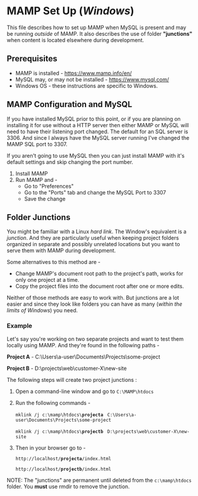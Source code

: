 # MAMP Set Up (*Windows*)

This file describes how to set up MAMP when MySQL is present and may be running *outside* of MAMP. It also describes the use of folder **"junctions"** when content is located elsewhere during development.

## Prerequisites

* MAMP is installed - <https://www.mamp.info/en/>
* MySQL may, or may not be installed - <https://www.mysql.com/>
* Windows OS - these instructions are specific to Windows.

## MAMP Configuration and MySQL

If you have installed MySQL prior to this point, or if you are planning on installing it for use without a HTTP server then either MAMP or MySQL will need to have their listening port changed. The default for an SQL server is 3306. And since I always have the MySQL server running I've changed the MAMP SQL port to 3307.

If you aren't going to use MySQL then you can just install MAMP with it's default settings and skip changing the port number.

1. Install MAMP
2. Run MAMP and - 
     * Go to "Preferences"
     * Go to the "Ports" tab and change the MySQL Port to 3307
     * Save the change

## Folder Junctions

You might be familiar with a Linux *hard link*. The Window's equivalent is a *junction*. And they are particularly useful when keeping project folders organized in separate and possibly unrelated locations but you want to serve them with MAMP during development. 

Some alternatives to this method are - 

* Change MAMP's document root path to the project's path, works for only one project at a time.
* Copy the project files into the document root after one or more edits. 

Neither of those methods are easy to work with. But junctions are a lot easier and since they look like folders you can have as many (*within the limits of Windows*) you need. 

### Example

Let's say you're working on two separate projects and want to test them locally using MAMP. And they're found in the following paths -

**Project A** - C:\Users\a-user\Documents\Projects\some-project 

**Project B** - D:\projects\web\customer-X\new-site

The following steps will create two project junctions :

1. Open a command-line window and go to `C:\MAMP\htdocs`
2. Run the following commands - 

    `mklink /j c:\mamp\htdocs\`**`projecta`** ` C:\Users\a-user\Documents\Projects\some-project`

    `mklink /j c:\mamp\htdocs\`**`projectb`** ` D:\projects\web\customer-X\new-site`

3. Then in your browser go to - 

    `http://localhost/`**`projecta`**`/index.html`

    `http://localhost/`**`projectb`**`/index.html`



NOTE: The "junctions" are permanent until deleted from the `c:\mamp\htdocs` folder. You **must** use rmdir to remove the junction.

